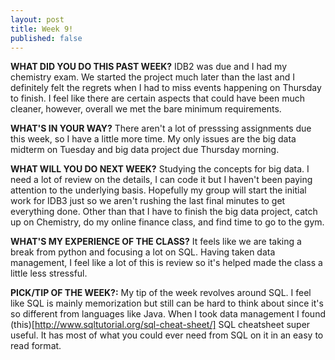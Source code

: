 ```yaml
---
layout: post
title: Week 9!
published: false
---
```


**WHAT DID YOU DO THIS PAST WEEK?** IDB2 was due and I had my chemistry exam. We started the project much later than the last and I definitely felt the regrets when I had to miss events happening on Thursday to finish. I feel like there are certain aspects that could have been much cleaner, however, overall we met the bare minimum requirements.

**WHAT'S IN YOUR WAY?** There aren't a lot of presssing assignments due this week, so I have a little more time. My only issues are the big data midterm on Tuesday and big data project due Thursday morning.

**WHAT WILL YOU DO NEXT WEEK?** Studying the concepts for big data. I need a lot of review on the details, I can code it but I haven't been paying attention to the underlying basis. Hopefully my group will start the initial work for IDB3 just so we aren't rushing the last final minutes to get everything done. Other than that I have to finish the big data project, catch up on Chemistry, do my online finance class, and find time to go to the gym.

**WHAT'S MY EXPERIENCE OF THE CLASS?** It feels like we are taking a break from python and focusing a lot on SQL. Having taken data management, I feel like a lot of this is review so it's helped made the class a little less stressful.

**PICK/TIP OF THE WEEK?:** My tip of the week revolves around SQL. I feel like SQL is mainly memorization but still can be hard to think about since it's so different from languages like Java. When I took data management I found (this)[http://www.sqltutorial.org/sql-cheat-sheet/] SQL cheatsheet super useful. It has most of what you could ever need from SQL on it in an easy to read format.
